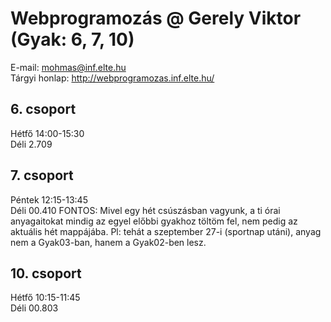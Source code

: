 # Webprogramozás @ Gerely Viktor (Gyak: 6, 7, 10)

E-mail: mohmas@inf.elte.hu<br>
Tárgyi honlap: http://webprogramozas.inf.elte.hu/

<h2>6.  csoport</h2>
Hétfő 14:00-15:30<br>
Déli 2.709

<h2>7.  csoport</h2>
Péntek 12:15-13:45<br>
Déli 00.410
FONTOS: Mivel egy hét csúszásban vagyunk, a ti órai anyagaitokat mindig az egyel előbbi gyakhoz töltöm fel, nem pedig az aktuális hét mappájába. Pl: tehát a szeptember 27-i (sportnap utáni),  anyag nem a Gyak03-ban, hanem a Gyak02-ben lesz.

<h2>10. csoport</h2>
Hétfő 10:15-11:45<br>
Déli 00.803

